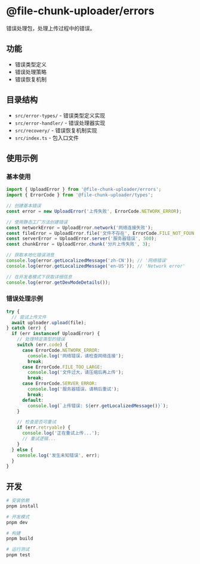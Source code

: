 # @file-chunk-uploader/errors

错误处理包，处理上传过程中的错误。

## 功能

- 错误类型定义
- 错误处理策略
- 错误恢复机制

## 目录结构

- `src/error-types/` - 错误类型定义实现
- `src/error-handler/` - 错误处理器实现
- `src/recovery/` - 错误恢复机制实现
- `src/index.ts` - 包入口文件

## 使用示例

### 基本使用

```typescript
import { UploadError } from '@file-chunk-uploader/errors';
import { ErrorCode } from '@file-chunk-uploader/types';

// 创建基本错误
const error = new UploadError('上传失败', ErrorCode.NETWORK_ERROR);

// 使用静态工厂方法创建错误
const networkError = UploadError.network('网络连接失败');
const fileError = UploadError.file('文件不存在', ErrorCode.FILE_NOT_FOUND);
const serverError = UploadError.server('服务器错误', 500);
const chunkError = UploadError.chunk('分片上传失败', 3);

// 获取本地化错误消息
console.log(error.getLocalizedMessage('zh-CN')); // '网络错误'
console.log(error.getLocalizedMessage('en-US')); // 'Network error'

// 在开发者模式下获取详细信息
console.log(error.getDevModeDetails());
```

### 错误处理示例

```typescript
try {
  // 尝试上传文件
  await uploader.upload(file);
} catch (err) {
  if (err instanceof UploadError) {
    // 处理特定类型的错误
    switch (err.code) {
      case ErrorCode.NETWORK_ERROR:
        console.log('网络错误，请检查网络连接');
        break;
      case ErrorCode.FILE_TOO_LARGE:
        console.log('文件过大，请压缩后再上传');
        break;
      case ErrorCode.SERVER_ERROR:
        console.log('服务器错误，请稍后重试');
        break;
      default:
        console.log(`上传错误: ${err.getLocalizedMessage()}`);
    }

    // 检查是否可重试
    if (err.retryable) {
      console.log('正在重试上传...');
      // 重试逻辑...
    }
  } else {
    console.log('发生未知错误', err);
  }
}
```

## 开发

```bash
# 安装依赖
pnpm install

# 开发模式
pnpm dev

# 构建
pnpm build

# 运行测试
pnpm test
```
